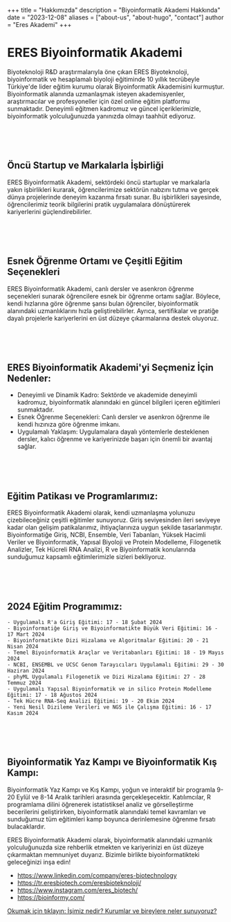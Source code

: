 +++
title = "Hakkımızda"
description = "Biyoinformatik Akademi Hakkında"
date = "2023-12-08"
aliases = ["about-us", "about-hugo", "contact"]
author = "Eres Akademi"
+++

 # ERES Biyoinformatik Akademi

Biyoteknoloji R&D araştırmalarıyla öne çıkan ERES Biyoteknoloji, biyoinformatik ve hesaplamalı biyoloji eğitiminde 10 yıllık tecrübeyle Türkiye'de lider eğitim kurumu olarak Biyoinformatik Akademisini kurmuştur. Biyoinformatik alanında uzmanlaşmak isteyen akademisyenler, araştırmacılar ve profesyoneller için özel online eğitim platformu sunmaktadır. Deneyimli eğitmen kadromuz ve güncel içeriklerimizle, biyoinformatik yolculuğunuzda yanınızda olmayı taahhüt ediyoruz.

<div style="display:block; width:100%; height: 50px;"></div>

## Öncü Startup ve Markalarla İşbirliği

ERES Biyoinformatik Akademi, sektördeki öncü startuplar ve markalarla yakın işbirlikleri kurarak, öğrencilerimize sektörün nabzını tutma ve gerçek dünya projelerinde deneyim kazanma fırsatı sunar. Bu işbirlikleri sayesinde, öğrencilerimiz teorik bilgilerini pratik uygulamalara dönüştürerek kariyerlerini güçlendirebilirler.

<div style="display:block; width:100%; height: 50px;"></div>

## Esnek Öğrenme Ortamı ve Çeşitli Eğitim Seçenekleri

ERES Biyoinformatik Akademi, canlı dersler ve asenkron öğrenme seçenekleri sunarak öğrencilere esnek bir öğrenme ortamı sağlar. Böylece, kendi hızlarına göre öğrenme şansı bulan öğrenciler, biyoinformatik alanındaki uzmanlıklarını hızla geliştirebilirler. Ayrıca, sertifikalar ve pratiğe dayalı projelerle kariyerlerini en üst düzeye çıkarmalarına destek oluyoruz.

<div style="display:block; width:100%; height: 50px;"></div>

## ERES Biyoinformatik Akademi'yi Seçmeniz İçin Nedenler:

- Deneyimli ve Dinamik Kadro: Sektörde ve akademide deneyimli kadromuz, biyoinformatik alanındaki en güncel bilgileri içeren eğitimleri sunmaktadır.
- Esnek Öğrenme Seçenekleri: Canlı dersler ve asenkron öğrenme ile kendi hızınıza göre öğrenme imkanı.
- Uygulamalı Yaklaşım: Uygulamalara dayalı yöntemlerle desteklenen dersler, kalıcı öğrenme ve kariyerinizde başarı için önemli bir avantaj sağlar.

<div style="display:block; width:100%; height: 50px;"></div>

## Eğitim Patikası ve Programlarımız:

ERES Biyoinformatik Akademi olarak, kendi uzmanlaşma yolunuzu çizebileceğiniz çeşitli eğitimler sunuyoruz. Giriş seviyesinden ileri seviyeye kadar olan gelişim patikalarımız, ihtiyaçlarınıza uygun şekilde tasarlanmıştır. Biyoinformatiğe Giriş, NCBI, Ensemble, Veri Tabanları, Yüksek Hacimli Veriler ve Biyoinformatik, Yapısal Biyoloji ve Protein Modelleme, Filogenetik Analizler, Tek Hücreli RNA Analizi, R ve Biyoinformatik konularında sunduğumuz kapsamlı eğitimlerimizle sizleri bekliyoruz.

<div style="display:block; width:100%; height: 50px;"></div>

## 2024 Eğitim Programımız:

    - Uygulamalı R'a Giriş Eğitimi: 17 - 18 Şubat 2024
    - Biyoinformatiğe Giriş ve Biyoinformatikte Büyük Veri Eğitimi: 16 - 17 Mart 2024
    - Biyoinformatikte Dizi Hizalama ve Algoritmalar Eğitimi: 20 - 21 Nisan 2024
    - Temel Biyoinformatik Araçlar ve Veritabanları Eğitimi: 18 - 19 Mayıs 2024
    - NCBI, ENSEMBL ve UCSC Genom Tarayıcıları Uygulamalı Eğitimi: 29 - 30 Haziran 2024
    - phyML Uygulamalı Filogenetik ve Dizi Hizalama Eğitimi: 27 - 28 Temmuz 2024
    - Uygulamalı Yapısal Biyoinformatik ve in silico Protein Modelleme Eğitimi: 17 - 18 Ağustos 2024
    - Tek Hücre RNA-Seq Analizi Eğitimi: 19 - 20 Ekim 2024
    - Yeni Nesil Dizileme Verileri ve NGS ile Çalışma Eğitimi: 16 - 17 Kasım 2024

<div style="display:block; width:100%; height: 50px;"></div>

## Biyoinformatik Yaz Kampı ve Biyoinformatik Kış Kampı:

Biyoinformatik Yaz Kampı ve Kış Kampı, yoğun ve interaktif bir programla 9-20 Eylül ve 8-14 Aralık tarihleri arasında gerçekleşecektir. Katılımcılar, R programlama dilini öğrenerek istatistiksel analiz ve görselleştirme becerilerini geliştirirken, biyoinformatik alanındaki temel kavramları ve sunduğumuz tüm eğitimleri kamp boyunca derinlemesine öğrenme fırsatı bulacaklardır.

ERES Biyoinformatik Akademi olarak, biyoinformatik alanındaki uzmanlık yolculuğunuzda size rehberlik etmekten ve kariyerinizi en üst düzeye çıkarmaktan memnuniyet duyarız. Bizimle birlikte biyoinformatikteki geleceğinizi inşa edin!

* https://www.linkedin.com/company/eres-biotechnology
* https://tr.eresbiotech.com/eresbioteknoloji/ 
* https://www.instagram.com/eres_biotech/ 
* https://bioinformy.com/

[Okumak için tıklayın: İşimiz nedir? Kurumlar ve bireylere neler sunuyoruz?](/work) 